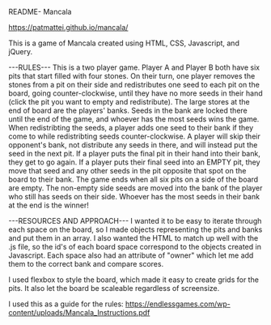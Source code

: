 README- Mancala

https://patmattei.github.io/mancala/

This is a game of Mancala created using HTML, CSS, Javascript, and jQuery. 

---RULES---
This is a two player game. Player A and Player B both have six pits that start filled with four stones. On their turn, one player removes the stones from a pit on their side and redistributes one seed to each pit on the board, going counter-clockwise, until they have no more seeds in their hand (click the pit you want to empty and redistribute). 
The large stores at the end of board are the players' banks. Seeds in the bank are locked there until the end of the game, and whoever has the most seeds wins the game.
When redistribting the seeds, a player adds one seed to their bank if they come to while redistribting seeds counter-clockwise. A player will skip their opponent's bank, not distribute any seeds in there, and will instead put the seed in the next pit. If a player puts the final pit in their hand into their bank, they get to go again.
If a player puts their final seed into an EMPTY pit, they move that seed and any other seeds in the pit opposite that spot on the board to their bank.
The game ends when all six pits on a side of the board are empty. The non-empty side seeds are moved into the bank of the player who still has seeds on their side.
Whoever has the most seeds in their bank at the end is the winner!

---RESOURCES AND APPROACH---
I wanted it to be easy to iterate through each space on the board, so I made objects representing the pits and banks and put them in an array. I also wanted the HTML to match up well with the .js file, so the id's of each board space correspond to the objects created in Javascript. Each space also had an attribute of "owner" which let me add them to the correct bank and compare scores.

I used flexbox to style the board, which made it easy to create grids for the pits. It also let the board be scaleable regardless of screensize.

I used this as a guide for the rules: https://endlessgames.com/wp-content/uploads/Mancala_Instructions.pdf